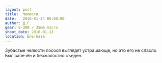 ```yaml
---
layout: post
title:  Челюсти
date:   2016-01-24 00:00:00
author: Д.Г.
gear: E-300 / 35mm macro
shoot_date: 2016-01-13
location: Ёль-база
---
```


Зубастые челюсти лосося выглядят устрашающе, но это его не спасло. Был запечён и безжалостно съеден.
